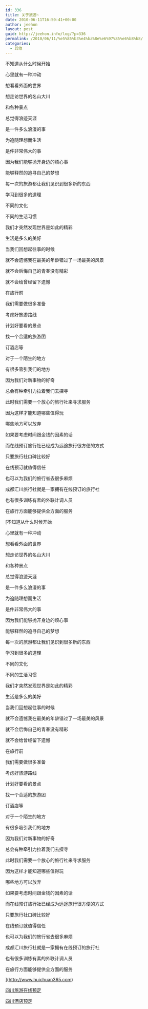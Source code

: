 ```yaml
---
id: 336
title: 关于旅游~
date: 2010-06-11T16:50:41+00:00
author: jeehon
layout: post
guid: http://jeehon.info/log/?p=336
permalink: /2010/06/11/%e5%85%b3%e4%ba%8e%e6%97%85%e6%b8%b8/
categories:
  - 其他
---
```

不知道从什么时候开始
  
心里就有一种冲动
  
想看看外面的世界
  
想走访世界的名山大川
  
和各种景点
  
总觉得浪迹天涯
  
是一件多么浪漫的事
  
为追随理想而生活
  
是件非常伟大的事
  
因为我们能够抛开身边的烦心事
  
能够释然的追寻自己的梦想
  
每一次的旅游都让我们见识到很多新的东西
  
学习到很多的道理
  
不同的文化
  
不同的生活习惯
  
我们才突然发现世界是如此的精彩
  
生活是多么的美好
  
当我们回想起往事的时候
  
就不会遗憾我在最美的年龄错过了一场最美的风景
  
就不会后悔自己的青春没有精彩
  
就不会给曾经留下遗憾
  
<!--more-->


  
在旅行前
  
我们需要做很多准备
  
考虑好旅游路线
  
计划好要看的景点
  
找一个合适的旅游团
  
订酒店等
  
对于一个陌生的地方
  
有很多吸引我们的地方
  
因为我们对新事物的好奇
  
总会有种牵引力拉着我们去探寻
  
此时我们需要一个放心的旅行社来寻求服务
  
因为这样才能知道哪些值得玩
  
哪些地方可以放弃
  
如果要考虑时间跟金钱的因素的话
  
而在线预订旅行社已经成为远途旅行很方便的方式
  
只要旅行社口碑比较好
  
在线预订就值得信任
  
也可以为我们的旅行省去很多麻烦

成都汇川旅行社就是一家拥有在线预订的旅行社
  
也有很多训练有素的外联计调人员
  
在旅行方面能够提供全方面的服务

[不知道从什么时候开始
  
心里就有一种冲动
  
想看看外面的世界
  
想走访世界的名山大川
  
和各种景点
  
总觉得浪迹天涯
  
是一件多么浪漫的事
  
为追随理想而生活
  
是件非常伟大的事
  
因为我们能够抛开身边的烦心事
  
能够释然的追寻自己的梦想
  
每一次的旅游都让我们见识到很多新的东西
  
学习到很多的道理
  
不同的文化
  
不同的生活习惯
  
我们才突然发现世界是如此的精彩
  
生活是多么的美好
  
当我们回想起往事的时候
  
就不会遗憾我在最美的年龄错过了一场最美的风景
  
就不会后悔自己的青春没有精彩
  
就不会给曾经留下遗憾
  
<!--more-->


  
在旅行前
  
我们需要做很多准备
  
考虑好旅游路线
  
计划好要看的景点
  
找一个合适的旅游团
  
订酒店等
  
对于一个陌生的地方
  
有很多吸引我们的地方
  
因为我们对新事物的好奇
  
总会有种牵引力拉着我们去探寻
  
此时我们需要一个放心的旅行社来寻求服务
  
因为这样才能知道哪些值得玩
  
哪些地方可以放弃
  
如果要考虑时间跟金钱的因素的话
  
而在线预订旅行社已经成为远途旅行很方便的方式
  
只要旅行社口碑比较好
  
在线预订就值得信任
  
也可以为我们的旅行省去很多麻烦

成都汇川旅行社就是一家拥有在线预订的旅行社
  
也有很多训练有素的外联计调人员
  
在旅行方面能够提供全方面的服务

](http://www.huichuan365.com) 
  
[四川旅游在线预定](http://www.huichuan365.com/vacation)
  
[四川酒店预定](http://www.huichuan365.com/hotels/)